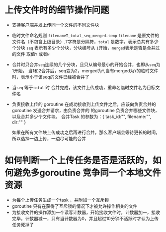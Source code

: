 # 上传文件时的细节操作问题

* 支持客户端并发上传同一个文件的不同文件块
  
* 临时文件命名规则 `filenameT_total_seq_merged.temp`
  `filename` 是原文件的文件名（不包含上级目录）,`T`字符是分隔符，`total` 是数字，表示总共有多少个分块
  `seq` 表示有多少个分块，分块编号从 `1`开始，`merged`表示是否是合并过的文件 取值`Y` 或者`N`

* 合并时只合并`seq`连续的几个分块，且只从编号最小的开始合并，也即从`seq`为1开始，
  当1和2合并后，seq变为2，merged为`Y`,当有merged为`Y`的临时文件时，表示小于该seq的文件已经被合并了

* 当`seq` 等于`total` 时 合并完成，该文件上传成功，重命名临时文件名为目标文件名


* 负责接收上传的 goroutine 在成功接收到上传文件之后，应该向负责合并的goroutine 发送合并请求，由负责合并的
  的goroutine 负责合并哪些文件块，以及合并多少个文件块。 合并Task 的参数为：{
      task_id:"",
      filename:"",
      dir:""
  } 



  如果在所有文件块上传成功之后再进行合并，那么客户端会等待更长的时间，
  所以选择一边上传，一边尽可能的合并


# 如何判断一个上传任务是否是活跃的，如何避免多goroutine 竞争同一个本地文件资源

  * 为每个上传任务生成一个task ，并附加一个互斥锁
  * goroutine 只有在获得了互斥锁的情况下才被允许操作相关的文件
  * 为接收文件的操作添加一个读写计数器，开始接收文件时，计数器加一，接收完毕，计数器减一，只有当计数器为0，并且超过10分钟不活跃时才认为上传任务死掉了
